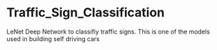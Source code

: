 # Traffic_Sign_Classification
 LeNet Deep Network to classifiy traffic signs. This is one of the models used in building self driving cars

